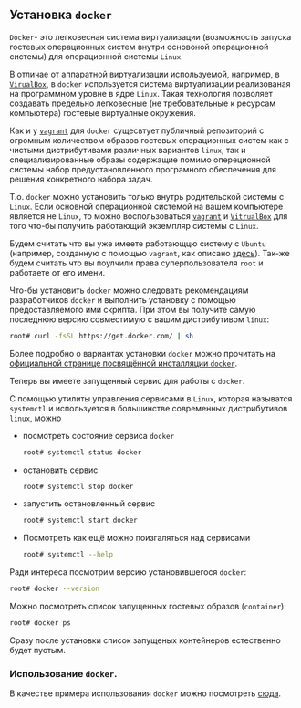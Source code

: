 ﻿## Установка `docker`

`Docker`- это легковесная система виртуализации (возможность запуска гостевых операционных систем внутри основоной операционной системы)
для операционной системы `Linux`.

В отличае от аппаратной виртуализации используемой, например, в [`VirualBox`](../vitrualbox/README.md),
в `docker` используется система виртуализации реализованая на программном уровне в ядре `Linux`.
Такая технология позволяет создавать предельно легковесные (не требовательные к ресурсам компьютера) гостевые виртуалные окружения.

Как и у [`vagrant`](../vagrant/README.md) для `docker` сущесвтует публичный репозиторий с огромным количеством образов гостевых
операционных систем как с чистыми дистрибутивами различных вариантов `linux`, так и специализированные образы содержащие помимо
опереционной системы набор предустановленного програмного обеспечения для решения конкретного набора задач.

Т.о. `docker` можно установить только внутрь родительской системы с `Linux`. Если основной операционной системой на вашем
компьютере является не `Linux`, то можно воспользоваться [`vagrant`](../vagrant/README.md) и [`VitrualBox`](../virtualbox/README.md) для того
что-бы получить работающий экземпляр системы с `Linux`.

Будем считать что вы уже имеете работающцю систему с `Ubuntu` (например, созданную с помощью `vagrant`, как описано [здесь](../vagrant/README.md)).
Так-же будем считать что вы поулчили права суперпользователя `root` и работаете от его имени.

Что-бы установить `docker` можно следовать рекомендациям разработчиков `docker` и выполнить установку с помощью предоставляемого
ими скрипта. При этом вы получите самую последнюю версию совместимую с вашим дистрибутивом `linux`:
```sh
root# curl -fsSL https://get.docker.com/ | sh
```
Более подробно о вариантах установки `docker` можно прочитать на [официальной странице посвящённой инсталляции `docker`](https://docs.docker.com/install/).

Теперь вы имеете запущенный сервис для работы с `docker`.

С помощью утилиты управления сервисами в `Linux`, которая называтся `systemctl` и используется в большинстве современных
дистрибутивов `linux`, можно
* посмотреть состояние сервиса `docker`
   ```sh
   root# systemctl status docker
   ```
* остановить сервис
   ```sh
   root# systemctl stop docker
   ```
* запустить остановленный сервис
   ```sh
   root# systemctl start docker
   ```
* Посмотреть как ещё можно поизгаляться над сервисами
   ```sh
   root# systemctl --help
   ```


Ради интереса посмотрим версию установившегося `docker`:
```sh
root# docker --version
```

Можно посмотреть список запущенных гостевых образов (`container`):
```sh
root# docker ps
```
Сразу после установки список запущеных контейнеров естественно будет пустым.




### Использование `docker`.

В качестве примера использования `docker` можно посмотреть [сюда](../cleos/README.md).
